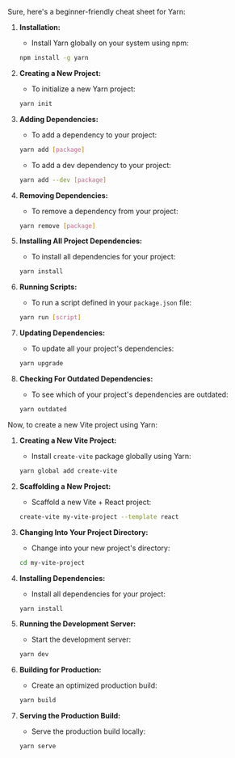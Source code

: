 Sure, here's a beginner-friendly cheat sheet for Yarn:

1. **Installation:**
   - Install Yarn globally on your system using npm:
   ```bash
   npm install -g yarn
   ```

2. **Creating a New Project:**
   - To initialize a new Yarn project:
   ```bash
   yarn init
   ```

3. **Adding Dependencies:**
   - To add a dependency to your project:
   ```bash
   yarn add [package]
   ```
   - To add a dev dependency to your project:
   ```bash
   yarn add --dev [package]
   ```

4. **Removing Dependencies:**
   - To remove a dependency from your project:
   ```bash
   yarn remove [package]
   ```

5. **Installing All Project Dependencies:**
   - To install all dependencies for your project:
   ```bash
   yarn install
   ```

6. **Running Scripts:**
   - To run a script defined in your `package.json` file:
   ```bash
   yarn run [script]
   ```

7. **Updating Dependencies:**
   - To update all your project's dependencies:
   ```bash
   yarn upgrade
   ```

8. **Checking For Outdated Dependencies:**
   - To see which of your project's dependencies are outdated:
   ```bash
   yarn outdated
   ```

Now, to create a new Vite project using Yarn:

1. **Creating a New Vite Project:**
   - Install `create-vite` package globally using Yarn:
   ```bash
   yarn global add create-vite
   ```

2. **Scaffolding a New Project:**
   - Scaffold a new Vite + React project:
   ```bash
   create-vite my-vite-project --template react
   ```

3. **Changing Into Your Project Directory:**
   - Change into your new project's directory:
   ```bash
   cd my-vite-project
   ```

4. **Installing Dependencies:**
   - Install all dependencies for your project:
   ```bash
   yarn install
   ```

5. **Running the Development Server:**
   - Start the development server:
   ```bash
   yarn dev
   ```

6. **Building for Production:**
   - Create an optimized production build:
   ```bash
   yarn build
   ```

7. **Serving the Production Build:**
   - Serve the production build locally:
   ```bash
   yarn serve
   ```